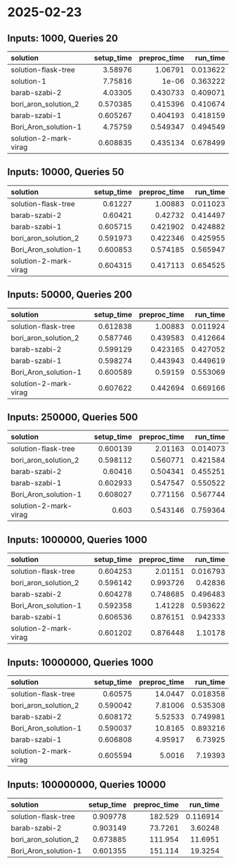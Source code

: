 # 2025-02-23

## Inputs: 1000, Queries 20

| solution              |   setup_time |   preproc_time |   run_time |
|:----------------------|-------------:|---------------:|-----------:|
| solution-flask-tree   |     3.58976  |       1.06791  |   0.013622 |
| solution-1            |     7.75816  |       1e-06    |   0.363222 |
| barab-szabi-2         |     4.03305  |       0.430733 |   0.409071 |
| bori_aron_solution_2  |     0.570385 |       0.415396 |   0.410674 |
| barab-szabi-1         |     0.605267 |       0.404193 |   0.418159 |
| Bori_Aron_solution-1  |     4.75759  |       0.549347 |   0.494549 |
| solution-2-mark-virag |     0.608835 |       0.435134 |   0.678499 |

## Inputs: 10000, Queries 50

| solution              |   setup_time |   preproc_time |   run_time |
|:----------------------|-------------:|---------------:|-----------:|
| solution-flask-tree   |     0.61227  |       1.00883  |   0.011023 |
| barab-szabi-2         |     0.60421  |       0.42732  |   0.414497 |
| barab-szabi-1         |     0.605715 |       0.421902 |   0.424882 |
| bori_aron_solution_2  |     0.591973 |       0.422346 |   0.425955 |
| Bori_Aron_solution-1  |     0.600853 |       0.574185 |   0.565947 |
| solution-2-mark-virag |     0.604315 |       0.417113 |   0.654525 |

## Inputs: 50000, Queries 200

| solution              |   setup_time |   preproc_time |   run_time |
|:----------------------|-------------:|---------------:|-----------:|
| solution-flask-tree   |     0.612838 |       1.00883  |   0.011924 |
| bori_aron_solution_2  |     0.587746 |       0.439583 |   0.412664 |
| barab-szabi-2         |     0.599129 |       0.423165 |   0.427052 |
| barab-szabi-1         |     0.598274 |       0.443943 |   0.449619 |
| Bori_Aron_solution-1  |     0.600589 |       0.59159  |   0.553069 |
| solution-2-mark-virag |     0.607622 |       0.442694 |   0.669166 |

## Inputs: 250000, Queries 500

| solution              |   setup_time |   preproc_time |   run_time |
|:----------------------|-------------:|---------------:|-----------:|
| solution-flask-tree   |     0.600139 |       2.01163  |   0.014073 |
| bori_aron_solution_2  |     0.598112 |       0.560771 |   0.421584 |
| barab-szabi-2         |     0.60416  |       0.504341 |   0.455251 |
| barab-szabi-1         |     0.602933 |       0.547547 |   0.550522 |
| Bori_Aron_solution-1  |     0.608027 |       0.771156 |   0.567744 |
| solution-2-mark-virag |     0.603    |       0.543146 |   0.759364 |

## Inputs: 1000000, Queries 1000

| solution              |   setup_time |   preproc_time |   run_time |
|:----------------------|-------------:|---------------:|-----------:|
| solution-flask-tree   |     0.604253 |       2.01151  |   0.016793 |
| bori_aron_solution_2  |     0.596142 |       0.993726 |   0.42836  |
| barab-szabi-2         |     0.604278 |       0.748685 |   0.496483 |
| Bori_Aron_solution-1  |     0.592358 |       1.41228  |   0.593622 |
| barab-szabi-1         |     0.606536 |       0.876151 |   0.942333 |
| solution-2-mark-virag |     0.601202 |       0.876448 |   1.10178  |

## Inputs: 10000000, Queries 1000

| solution              |   setup_time |   preproc_time |   run_time |
|:----------------------|-------------:|---------------:|-----------:|
| solution-flask-tree   |     0.60575  |       14.0447  |   0.018358 |
| bori_aron_solution_2  |     0.590042 |        7.81006 |   0.535308 |
| barab-szabi-2         |     0.608172 |        5.52533 |   0.749981 |
| Bori_Aron_solution-1  |     0.590037 |       10.8165  |   0.893216 |
| barab-szabi-1         |     0.606808 |        4.95917 |   6.73925  |
| solution-2-mark-virag |     0.605594 |        5.0016  |   7.19393  |

## Inputs: 100000000, Queries 10000

| solution             |   setup_time |   preproc_time |   run_time |
|:---------------------|-------------:|---------------:|-----------:|
| solution-flask-tree  |     0.909778 |       182.529  |   0.116914 |
| barab-szabi-2        |     0.903149 |        73.7261 |   3.60248  |
| bori_aron_solution_2 |     0.673885 |       111.954  |  11.6951   |
| Bori_Aron_solution-1 |     0.601355 |       151.114  |  19.3254   |